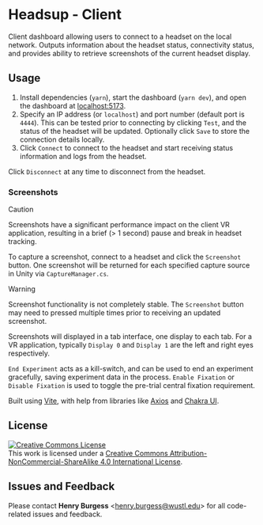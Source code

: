 # Headsup - Client

Client dashboard allowing users to connect to a headset on the local network. Outputs information about the headset status, connectivity status, and provides ability to retrieve screenshots of the current headset display.

## Usage

1. Install dependencies (`yarn`), start the dashboard (`yarn dev`), and open the dashboard at [localhost:5173](http://localhost:5173).
2. Specify an IP address (or `localhost`) and port number (default port is `4444`). This can be tested prior to connecting by clicking `Test`, and the status of the headset will be updated. Optionally click `Save` to store the connection details locally.
3. Click `Connect` to connect to the headset and start receiving status information and logs from the headset.

Click `Disconnect` at any time to disconnect from the headset.

### Screenshots

> [!CAUTION]
> Screenshots have a significant performance impact on the client VR application, resulting in a brief (> 1 second) pause and break in headset tracking.

To capture a screenshot, connect to a headset and click the `Screenshot` button. One screenshot will be returned for each specified capture source in Unity via `CaptureManager.cs`.

> [!WARNING]
> Screenshot functionality is not completely stable. The `Screenshot` button may need to pressed multiple times prior to receiving an updated screenshot.

Screenshots will displayed in a tab interface, one display to each tab. For a VR application, typically `Display 0` and `Display 1` are the left and right eyes respectively.

`End Experiment` acts as a kill-switch, and can be used to end an experiment gracefully, saving experiment data in the process. `Enable Fixation` or `Disable Fixation` is used to toggle the pre-trial central fixation requirement.

Built using [Vite](https://vitejs.dev/), with help from libraries like [Axios](https://axios-http.com/) and [Chakra UI](https://v2.chakra-ui.com/).

## License

<!-- CC BY-NC-SA 4.0 License -->
<a rel="license" href="http://creativecommons.org/licenses/by-nc-sa/4.0/">
  <img alt="Creative Commons License" style="border-width:0" src="https://i.creativecommons.org/l/by-nc-sa/4.0/88x31.png" />
</a>
<br />
This work is licensed under a <a rel="license" href="http://creativecommons.org/licenses/by-nc-sa/4.0/">Creative Commons Attribution-NonCommercial-ShareAlike 4.0 International License</a>.

## Issues and Feedback

Please contact **Henry Burgess** <[henry.burgess@wustl.edu](mailto:henry.burgess@wustl.edu)> for all code-related issues and feedback.
